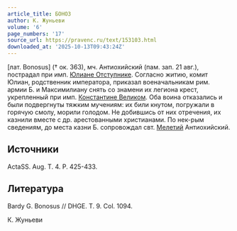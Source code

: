 ```yaml
---
article_title: БОНОЗ
author: К. Жуньеви
volume: '6'
page_numbers: '17'
source_url: https://pravenc.ru/text/153103.html
downloaded_at: '2025-10-13T09:43:24Z'
---
```


[лат. Bonosus] († ок. 363), мч. Антиохийский (пам. зап. 21 авг.), пострадал при имп. [Юлиане Отступнике](<https://pravenc.ru/text/Юлиане Отступнике.html>). Согласно житию, комит Юлиан, родственник императора, приказал военачальникам рим. армии Б. и Максимилиану снять со знамени их легиона крест, укрепленный при имп. [Константине Великом](<https://pravenc.ru/text/Константин I Великий.html>). Оба воина отказались и были подвергнуты тяжким мучениям: их били кнутом, погружали в горячую смолу, морили голодом. Не добившись от них отречения, их казнили вместе с др. арестованными христианами. По нек-рым сведениям, до места казни Б. сопровождал свт. [Мелетий](https://pravenc.ru/text/Мелетий.html) Антиохийский.

## Источники

ActaSS. Aug. T. 4. P. 425-433.

## Литература

Bardy G. Bonosus // DHGE. T. 9. Col. 1094.

К. Жуньеви
